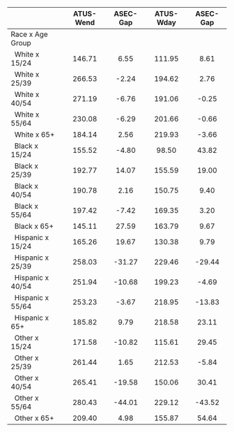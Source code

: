 
|                      |    ATUS-Wend |     ASEC-Gap |    ATUS-Wday |     ASEC-Gap |
| -------------------- | :----------: | :----------: | :----------: | :----------: |
| Race x Age Group     |              |              |              |              |
| &nbsp;&nbsp;White x 15/24 |       146.71 |         6.55 |       111.95 |         8.61 |
| &nbsp;&nbsp;White x 25/39 |       266.53 |        -2.24 |       194.62 |         2.76 |
| &nbsp;&nbsp;White x 40/54 |       271.19 |        -6.76 |       191.06 |        -0.25 |
| &nbsp;&nbsp;White x 55/64 |       230.08 |        -6.29 |       201.66 |        -0.66 |
| &nbsp;&nbsp;White x 65+ |       184.14 |         2.56 |       219.93 |        -3.66 |
| &nbsp;&nbsp;Black x 15/24 |       155.52 |        -4.80 |        98.50 |        43.82 |
| &nbsp;&nbsp;Black x 25/39 |       192.77 |        14.07 |       155.59 |        19.00 |
| &nbsp;&nbsp;Black x 40/54 |       190.78 |         2.16 |       150.75 |         9.40 |
| &nbsp;&nbsp;Black x 55/64 |       197.42 |        -7.42 |       169.35 |         3.20 |
| &nbsp;&nbsp;Black x 65+ |       145.11 |        27.59 |       163.79 |         9.67 |
| &nbsp;&nbsp;Hispanic x 15/24 |       165.26 |        19.67 |       130.38 |         9.79 |
| &nbsp;&nbsp;Hispanic x 25/39 |       258.03 |       -31.27 |       229.46 |       -29.44 |
| &nbsp;&nbsp;Hispanic x 40/54 |       251.94 |       -10.68 |       199.23 |        -4.69 |
| &nbsp;&nbsp;Hispanic x 55/64 |       253.23 |        -3.67 |       218.95 |       -13.83 |
| &nbsp;&nbsp;Hispanic x 65+ |       185.82 |         9.79 |       218.58 |        23.11 |
| &nbsp;&nbsp;Other x 15/24 |       171.58 |       -10.82 |       115.61 |        29.45 |
| &nbsp;&nbsp;Other x 25/39 |       261.44 |         1.65 |       212.53 |        -5.84 |
| &nbsp;&nbsp;Other x 40/54 |       265.41 |       -19.58 |       150.06 |        30.41 |
| &nbsp;&nbsp;Other x 55/64 |       280.43 |       -44.01 |       229.12 |       -43.52 |
| &nbsp;&nbsp;Other x 65+ |       209.40 |         4.98 |       155.87 |        54.64 |

